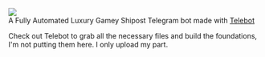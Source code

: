 ![](https://nicolasmoisson.fr/img/ego/maratzbot_small.jpg)  
A Fully Automated Luxury Gamey Shipost Telegram bot made with [Telebot](https://github.com/mullwar/telebot)

Check out Telebot to grab all the necessary files and build the foundations, I'm not putting them here. I only upload my part.
